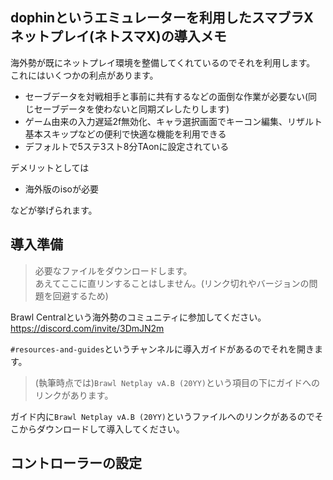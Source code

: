 ## dophinというエミュレーターを利用したスマブラXネットプレイ(ネトスマX)の導入メモ
海外勢が既にネットプレイ環境を整備してくれているのでそれを利用します。  
これにはいくつかの利点があります。
* セーブデータを対戦相手と事前に共有するなどの面倒な作業が必要ない(同じセーブデータを使わないと同期ズレしたりします)
* ゲーム由来の入力遅延2f無効化、キャラ選択画面でキーコン編集、リザルト基本スキップなどの便利で快適な機能を利用できる
* デフォルトで5ステ3スト8分TAonに設定されている


デメリットとしては
* 海外版のisoが必要

などが挙げられます。

## 導入準備
> 必要なファイルをダウンロードします。  
> あえてここに直リンすることはしません。(リンク切れやバージョンの問題を回避するため)

Brawl Centralという海外勢のコミュニティに参加してください。   
https://discord.com/invite/3DmJN2m

`#resources-and-guides`というチャンネルに導入ガイドがあるのでそれを開きます。
> (執筆時点では)`Brawl Netplay vA.B (20YY)`という項目の下にガイドへのリンクがあります。

ガイド内に`Brawl Netplay vA.B (20YY)`というファイルへのリンクがあるのでそこからダウンロードして導入してください。


## コントローラーの設定
